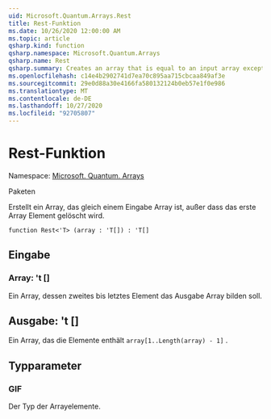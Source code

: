 ```yaml
---
uid: Microsoft.Quantum.Arrays.Rest
title: Rest-Funktion
ms.date: 10/26/2020 12:00:00 AM
ms.topic: article
qsharp.kind: function
qsharp.namespace: Microsoft.Quantum.Arrays
qsharp.name: Rest
qsharp.summary: Creates an array that is equal to an input array except that the first array element is dropped.
ms.openlocfilehash: c14e4b2902741d7ea70c895aa715cbcaa849af3e
ms.sourcegitcommit: 29e0d88a30e4166fa580132124b0eb57e1f0e986
ms.translationtype: MT
ms.contentlocale: de-DE
ms.lasthandoff: 10/27/2020
ms.locfileid: "92705807"
---
```

# <a name="rest-function"></a>Rest-Funktion

Namespace: [Microsoft. Quantum. Arrays](xref:Microsoft.Quantum.Arrays)

Paketen [](https://nuget.org/packages/)


Erstellt ein Array, das gleich einem Eingabe Array ist, außer dass das erste Array Element gelöscht wird.

```qsharp
function Rest<'T> (array : 'T[]) : 'T[]
```


## <a name="input"></a>Eingabe

### <a name="array--t"></a>Array: 't []

Ein Array, dessen zweites bis letztes Element das Ausgabe Array bilden soll.



## <a name="output--t"></a>Ausgabe: 't []

Ein Array, das die Elemente enthält `array[1..Length(array) - 1]` .

## <a name="type-parameters"></a>Typparameter

### <a name="t"></a>GIF

Der Typ der Arrayelemente.